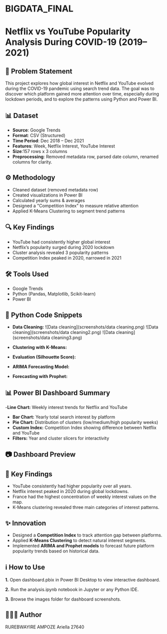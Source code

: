 # BIGDATA_FINAL
# Netflix vs YouTube Popularity Analysis During COVID-19 (2019–2021)

## 📌 Problem Statement
This project explores how global interest in Netflix and YouTube evolved during the COVID-19 pandemic using search trend data. The goal was to discover which platform gained more attention over time, especially during lockdown periods, and to explore the patterns using Python and Power BI.

## 📊 Dataset
- **Source**: Google Trends
- **Format**: CSV (Structured)
- **Time Period**: Dec 2018 – Dec 2021
- **Features**: Week, Netflix Interest, YouTube Interest
- **Size**:157 rows x 3 columns
- **Preprocessing**: Removed metadata row, parsed date column, renamed columns for clarity.

## ⚙️ Methodology
- Cleaned dataset (removed metadata row)
- Created visualizations in Power BI
- Calculated yearly sums & averages
- Designed a "Competition Index" to measure relative attention
- Applied K-Means Clustering to segment trend patterns

## 🔍 Key Findings
- YouTube had consistently higher global interest
- Netflix’s popularity surged during 2020 lockdown
- Cluster analysis revealed 3 popularity patterns
- Competition Index peaked in 2020, narrowed in 2021

## 🛠 Tools Used
- Google Trends
- Python (Pandas, Matplotlib, Scikit-learn)
- Power BI

## 🔢 Python Code Snippets
- **Data Cleaning:**
  ![Data cleaning](screenshots/data cleaning.png)
  ![Data cleaning](screenshots/data cleaning2.png)
  ![Data cleaning](screenshots/data cleaning3.png)
- **Clustering with K-Means:**
  
- **Evaluation (Silhouette Score):**
  
- **ARIMA Forecasting Model:**

- **Forecasting with Prophet:**
  

## 📊 Power BI Dashboard Summary
-**Line Chart:** Weekly interest trends for Netflix and YouTube
- **Bar Chart:** Yearly total search interest by platform
- **Pie Chart:** Distribution of clusters (low/medium/high popularity weeks)
- **Custom Index:** Competition Index showing difference between Netflix and YouTube
- **Filters:** Year and cluster slicers for interactivity

## 📷 Dashboard Preview


## 📅 Key Findings
- YouTube consistently had higher popularity over all years.
- Netflix interest peaked in 2020 during global lockdowns.
- France had the highest concentration of weekly interest values on the map.
- K-Means clustering revealed three main categories of interest patterns.

## ✨ Innovation
- Designed a **Competition Index** to track attention gap between platforms.
- Applied **K-Means Clustering** to detect natural interest segments.
- Implemented **ARIMA and Prophet models** to forecast future platform popularity trends based on historical data.
  
## ℹ️ How to Use
**1.** Open dashboard.pbix in Power BI Desktop to view interactive dashboard.

**2.** Run the analysis.ipynb notebook in Jupyter or any Python IDE.

**3.** Browse the images folder for dashboard screenshots.

## 👩🏽‍💻 Author
RUREBWAYIRE AMPOZE Ariella
27640

